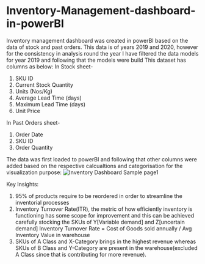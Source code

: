 # Inventory-Management-dashboard-in-powerBI

Inventory management dashboard was created in powerBI based on the data of stock and past orders. This data is of years 2019 and 2020, however for the consistency in analysis round the year I have filtered the data models for year 2019 and following that the models were build 
This dataset has columns as below:
In Stock sheet-
1. SKU ID
2. Current Stock Quantity
3. Units (Nos/Kg)
4. Average Lead Time (days)
5. Maximum Lead Time (days)
6. Unit Price

In Past Orders sheet-
1. Order Date
2. SKU ID
3. Order Quantity

The data was first loaded to powerBI and following that other columns were added based on the respective calcualtions and categorisation for the visualization purpose:
![Inventory Dashboard Sample page1](https://github.com/Harikrishnan-Nair/Inventory-Management-dashboard-in-powerBI/assets/95662379/fbdfef76-93f6-4839-a920-1b53b7c88916)

Key Insights:
1. 95% of products require to be reordered in order to streamline the inventorial processes
2. Inventory Turnover Rate(ITR), the metric of how efficiently inventory is functioning has some scope for improvement and this can be achieved carefully stocking the SKUs of Y[Variable demand] and Z[uncertain demand]
              Inventory Turnover Rate = Cost of Goods sold annually / Avg Inventory Value in warehouse
3. SKUs of A Class and X-Category brings in the highest revenue whereas SKUs of B Class and Y-Category are present in the warehouse(excluded A Class since that is contributing for more revenue).



